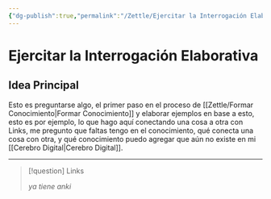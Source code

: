 ```yaml
---
{"dg-publish":true,"permalink":"/Zettle/Ejercitar la Interrogación Elaborativa/","title":"Ejercitar la Interrogación Elaborativa","created":"Saturday, 2023-08-26, 10:16:08 pm","updated":"2023-09-25T12:37"}
---
```



# Ejercitar la Interrogación Elaborativa

## Idea Principal
Esto es preguntarse algo, el primer paso en el proceso de [[Zettle/Formar Conocimiento\|Formar Conocimiento]] y elaborar ejemplos en base a esto, esto es por ejemplo, lo que hago aquí conectando una cosa a otra con Links, me pregunto que faltas tengo en el conocimiento, qué conecta una cosa con otra, y qué conocimiento puedo agregar que aún no existe en mi [[Cerebro Digital\|Cerebro Digital]].

- - - 
> [!question] Links
> 
> *ya tiene anki*
